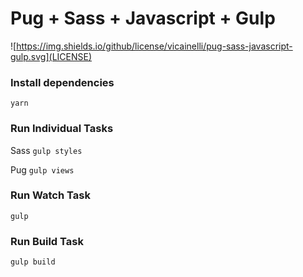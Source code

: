 # Pug + Sass + Javascript + Gulp

![https://img.shields.io/github/license/vicainelli/pug-sass-javascript-gulp.svg](LICENSE)

### Install dependencies

`yarn`

### Run Individual Tasks

Sass
`gulp styles`

Pug
`gulp views`

### Run Watch Task

`gulp`

### Run Build Task

`gulp build`